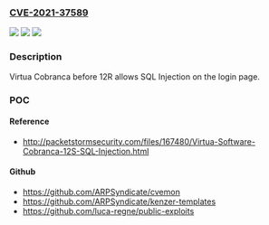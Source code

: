 ### [CVE-2021-37589](https://cve.mitre.org/cgi-bin/cvename.cgi?name=CVE-2021-37589)
![](https://img.shields.io/static/v1?label=Product&message=n%2Fa&color=blue)
![](https://img.shields.io/static/v1?label=Version&message=n%2Fa&color=blue)
![](https://img.shields.io/static/v1?label=Vulnerability&message=n%2Fa&color=brighgreen)

### Description

Virtua Cobranca before 12R allows SQL Injection on the login page.

### POC

#### Reference
- http://packetstormsecurity.com/files/167480/Virtua-Software-Cobranca-12S-SQL-Injection.html

#### Github
- https://github.com/ARPSyndicate/cvemon
- https://github.com/ARPSyndicate/kenzer-templates
- https://github.com/luca-regne/public-exploits


